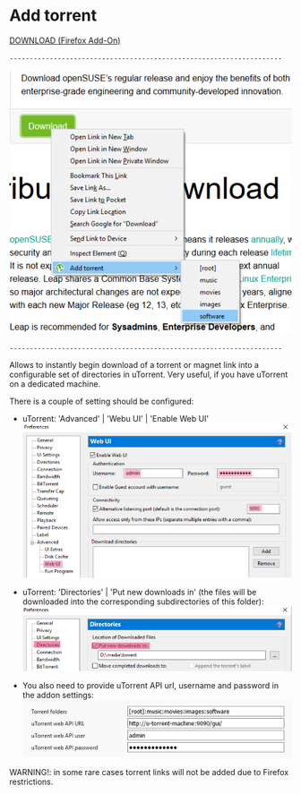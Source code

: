# Add torrent

[DOWNLOAD (Firefox Add-On)](https://github.com/GChristensen/torrent-add/releases/download/v0.1.0.4/add_torrent.xpi)

`--------------------------------------------------------------------`

![screen](screen.png?raw=true)

`--------------------------------------------------------------------`

Allows to instantly begin download of a torrent or magnet link into a configurable set of
directories in uTorrent. Very useful, if you have uTorrent on a dedicated machine.


There is a couple of setting should be configured:
* uTorrent: 'Advanced' | 'Webu UI' | 'Enable Web UI'<br>
![utorrent settings](utorrent-settings.png)

* uTorrent: 'Directories' | 'Put new downloads in' (the files will be downloaded into the corresponding
 subdirectories of this folder):<br>
![directory settings](directory-settings.png)


* You also need to provide uTorrent API url, username and password in the addon settings:<br>
![addon settings](addon-settings.png)

WARNING!: in some rare cases torrent links will not be added due to Firefox restrictions. 
